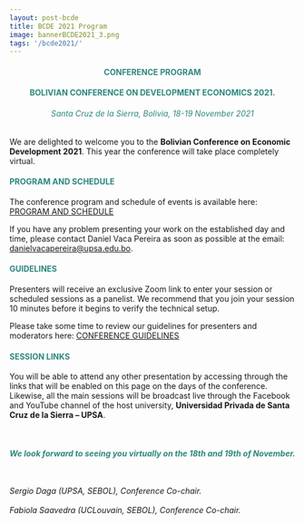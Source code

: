 ```yaml
---
layout: post-bcde
title: BCDE 2021 Program
image: bannerBCDE2021_3.png
tags: '/bcde2021/'
---
```


<center><h4 style="color:#2d877d;"> <b>CONFERENCE PROGRAM</b> </h4></center>
<center><h4 style="color:#2d877d;"> BOLIVIAN CONFERENCE ON DEVELOPMENT ECONOMICS 2021.</h4></center>
<center><h6 style="color:#2d877d;"> Santa Cruz de la Sierra, Bolivia, 18-19 November 2021</h6></center>

We are delighted to welcome you to the __Bolivian Conference on Economic Development 2021__. This year the conference will take place completely virtual. 

<h4 style="color:#2d877d;"> PROGRAM AND SCHEDULE</h4>
The conference program and schedule of events is available here: <a href="/bcde2021/programbcde2021.pdf" target="_blank"> PROGRAM AND SCHEDULE </a>

If you have any problem presenting your work on the established day and time, please contact Daniel Vaca Pereira as soon as possible at the email: [danielvacapereira@upsa.edu.bo](mailto:danielvacapereira@upsa.edu.bo).

<h4 style="color:#2d877d;"> GUIDELINES</h4>
Presenters will receive an exclusive Zoom link to enter your session or scheduled sessions as a panelist. We recommend that you join your session 10 minutes before it begins to verify the technical setup. 

Please take some time to review our guidelines for presenters and moderators here: <a href="/bcde2021/guidelines.pdf" target="_blank"> CONFERENCE GUIDELINES </a>

<h4 style="color:#2d877d;"> SESSION LINKS</h4>

You will be able to attend any other presentation by accessing through the links that will be enabled on this page on the days of the conference. Likewise, all the main sessions will be broadcast live through the Facebook and YouTube channel of the host university, __Universidad Privada de Santa Cruz de la Sierra – UPSA__.

<br> 
<center><h6 style="color:#2d877d;"><b> We look forward to seeing you virtually on the 18th and 19th of November.</b>
<br> 
</h6></center>

<h6> 
<br>
Sergio Daga (UPSA, SEBOL), Conference Co-chair. 
<br>
<br>
Fabiola Saavedra (UCLouvain, SEBOL), Conference Co-chair.
</h6>
